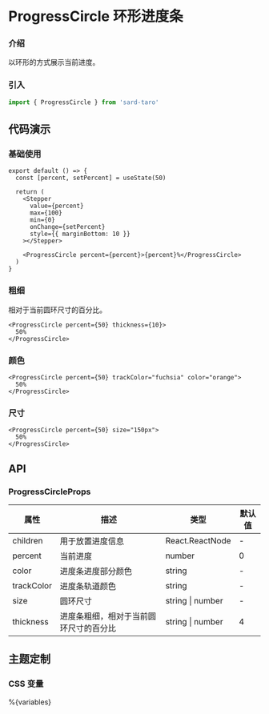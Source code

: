 # ProgressCircle 环形进度条

### 介绍

以环形的方式展示当前进度。

### 引入

```js
import { ProgressCircle } from 'sard-taro'
```

## 代码演示

### 基础使用

```tsx
export default () => {
  const [percent, setPercent] = useState(50)

  return (
    <Stepper
      value={percent}
      max={100}
      min={0}
      onChange={setPercent}
      style={{ marginBottom: 10 }}
    ></Stepper>

    <ProgressCircle percent={percent}>{percent}%</ProgressCircle>
  )
}
```

### 粗细

相对于当前圆环尺寸的百分比。

```tsx
<ProgressCircle percent={50} thickness={10}>
  50%
</ProgressCircle>
```

### 颜色

```tsx
<ProgressCircle percent={50} trackColor="fuchsia" color="orange">
  50%
</ProgressCircle>
```

### 尺寸

```tsx
<ProgressCircle percent={50} size="150px">
  50%
</ProgressCircle>
```

## API

### ProgressCircleProps

| 属性       | 描述                                   | 类型             | 默认值 |
| ---------- | -------------------------------------- | ---------------- | ------ |
| children   | 用于放置进度信息                       | React.ReactNode  | -      |
| percent    | 当前进度                               | number           | 0      |
| color      | 进度条进度部分颜色                     | string           | -      |
| trackColor | 进度条轨道颜色                         | string           | -      |
| size       | 圆环尺寸                               | string \| number | -      |
| thickness  | 进度条粗细，相对于当前圆环尺寸的百分比 | string \| number | 4      |

## 主题定制

### CSS 变量

%{variables}
